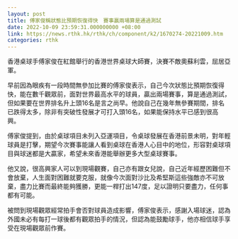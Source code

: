 ```yaml
---
layout: post
title: 傅家俊稱狀態比預期恢復得快　賽事贏兩場算是通過測試
date: 2022-10-09 23:59:31.000000000 +08:00
link: https://news.rthk.hk/rthk/ch/component/k2/1670274-20221009.htm
categories: rthk
---
```


香港桌球手傅家俊在紅館舉行的香港世界桌球大師賽，決賽不敵奧蘇利雲，屈居亞軍。

早前因為眼疾有一段時間無參加比賽的傅家俊表示，自己今次狀態比預期恢復得快，能在數千觀眾前，面對世界最高水平的球員，贏出兩場賽事，算是通過測試，但如果要在世界排名升上頭16名是言之尚早。他說自己在幾年無參賽期間，排名已跌得太多，除非有突破性發展才可打入頭16名，如果能保持水平已感到很高興。

傅家俊提到，由於桌球項目未列入亞運項目，令桌球發展在香港前景未明，對年輕球員是打擊，期望今次賽事能讓人看到桌球在香港人心目中的地位，形容對桌球項目與球迷都是大贏家，希望未來香港能舉辦更多大型桌球賽事。

他又說，很高興家人可以到現場觀賽，自己亦有跟女兒說，自己近年經歷困難但不會放棄，人生面對困難就要克服，就像今次面對沙比及希堅斯這些強敵亦不可放棄，盡力比賽而最終能夠獲勝，更能一桿打出147度，足以證明只要盡力，任何事都有可能。

被問到現場觀眾經常拍手會否對球員造成影響，傅家俊表示，感謝入場球迷，認為外國未必有每打一球後都有觀眾拍手的情況，但認為能鼓勵球手，他亦相信球手享受在現場觀眾前作賽。
